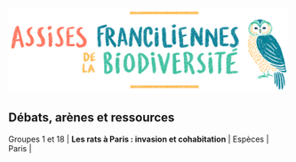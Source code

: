 ![Assises Franciliennes de la Biodiversité](media/Titre_AssisesBiodiversiteChouette.jpg)


## Débats, arènes et ressources

Groupes 1 et 18 | **Les rats à Paris : invasion et cohabitation** | Espèces | Paris |
